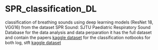 # SPR_classification_DL
classification of breathing sounds using deep learning models (ResNet 18, VGG16) from the dataset SPR Sound:  SJTU Paediatric Respiratory Sound Database 
for the data analysis and data perparation it has the full dataset and contain the papers [kaggle dataset](https://www.kaggle.com/datasets/mayarelghandour/sprsound-nosplit/data)
for the classification notbooks for both log, stft  [kaggle dataset](https://www.kaggle.com/datasets/mayarelghandour/spr-splitevents/data)
